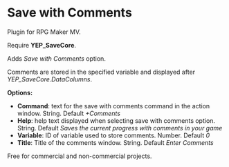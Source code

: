 # Save with Comments
Plugin for RPG Maker MV.

Require **YEP_SaveCore**.

Adds *Save with Comments* option.

Comments are stored in the specified variable and displayed after *YEP_SaveCore.DataColumns*.

**Options:**
- **Command**: text for the save with comments command in the action window. String. Default *+Comments*
- **Help**: help text displayed when selecting save with comments option. String. Default *Saves the current progress with comments in your game*
- **Variable**: ID of variable used to store comments. Number. Default *0*
- **Title**: Title of the comments window. String. Default *Enter Comments*

Free for commercial and non-commercial projects.